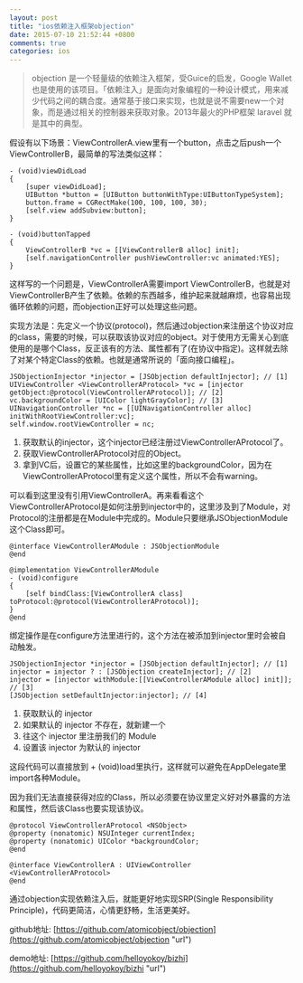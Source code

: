 ```yaml
---
layout: post
title: "ios依赖注入框架objection"
date: 2015-07-10 21:52:44 +0800
comments: true
categories: ios
---
```



>objection 是一个轻量级的依赖注入框架，受Guice的启发，Google Wallet 也是使用的该项目。「依赖注入」是面向对象编程的一种设计模式，用来减少代码之间的耦合度。通常基于接口来实现，也就是说不需要new一个对象，而是通过相关的控制器来获取对象。2013年最火的PHP框架 laravel 就是其中的典型。


假设有以下场景：ViewControllerA.view里有一个button，点击之后push一个ViewControllerB，最简单的写法类似这样：


	- (void)viewDidLoad
	{
    	[super viewDidLoad];
    	UIButton *button = [UIButton buttonWithType:UIButtonTypeSystem];
    	button.frame = CGRectMake(100, 100, 100, 30);
    	[self.view addSubview:button];
	}
 
	- (void)buttonTapped
	{
    	ViewControllerB *vc = [[ViewControllerB alloc] init];
    	[self.navigationController pushViewController:vc animated:YES];
	}
 

这样写的一个问题是，ViewControllerA需要import ViewControllerB，也就是对ViewControllerB产生了依赖。依赖的东西越多，维护起来就越麻烦，也容易出现循环依赖的问题，而objection正好可以处理这些问题。

<!--more-->

实现方法是：先定义一个协议(protocol)，然后通过objection来注册这个协议对应的class，需要的时候，可以获取该协议对应的object。对于使用方无需关心到底使用的是哪个Class，反正该有的方法、属性都有了(在协议中指定)。这样就去除了对某个特定Class的依赖。也就是通常所说的「面向接口编程」。


	JSObjectionInjector *injector = [JSObjection defaultInjector]; // [1]
	UIViewController <ViewControllerAProtocol> *vc = [injector getObject:@protocol(ViewControllerAProtocol)]; // [2]
	vc.backgroundColor = [UIColor lightGrayColor]; // [3]
	UINavigationController *nc = [[UINavigationController alloc] initWithRootViewController:vc];
	self.window.rootViewController = nc;
	
1. 获取默认的injector，这个injector已经注册过ViewControllerAProtocol了。
2. 获取ViewControllerAProtocol对应的Object。
3. 拿到VC后，设置它的某些属性，比如这里的backgroundColor，因为在ViewControllerAProtocol里有定义这个属性，所以不会有warning。

可以看到这里没有引用ViewControllerA。再来看看这个ViewControllerAProtocol是如何注册到injector中的，这里涉及到了Module，对Protocol的注册都是在Module中完成的。Module只要继承JSObjectionModule这个Class即可。


	@interface ViewControllerAModule : JSObjectionModule
	@end
 
	@implementation ViewControllerAModule
	- (void)configure
	{
    	[self bindClass:[ViewControllerA class] toProtocol:@protocol(ViewControllerAProtocol)];
	}
	@end
 

绑定操作是在configure方法里进行的，这个方法在被添加到injector里时会被自动触发。


	JSObjectionInjector *injector = [JSObjection defaultInjector]; // [1]
	injector = injector ? : [JSObjection createInjector]; // [2]
	injector = [injector withModule:[[ViewControllerAModule alloc] init]]; // [3]
	[JSObjection setDefaultInjector:injector]; // [4]
 

1. 获取默认的 injector
2. 如果默认的 injector 不存在，就新建一个
3. 往这个 injector 里注册我们的 Module
4. 设置该 injector 为默认的 injector

这段代码可以直接放到 + (void)load里执行，这样就可以避免在AppDelegate里import各种Module。

因为我们无法直接获得对应的Class，所以必须要在协议里定义好对外暴露的方法和属性，然后该Class也要实现该协议。


	@protocol ViewControllerAProtocol <NSObject>
	@property (nonatomic) NSUInteger currentIndex;
	@property (nonatomic) UIColor *backgroundColor;
	@end
 
	@interface ViewControllerA : UIViewController <ViewControllerAProtocol>
	@end
 

通过objection实现依赖注入后，就能更好地实现SRP(Single Responsibility Principle)，代码更简洁，心情更舒畅，生活更美好。


github地址: [https://github.com/atomicobject/objection](https://github.com/atomicobject/objection "url")

demo地址: [https://github.com/helloyokoy/bizhi](https://github.com/helloyokoy/bizhi "url")